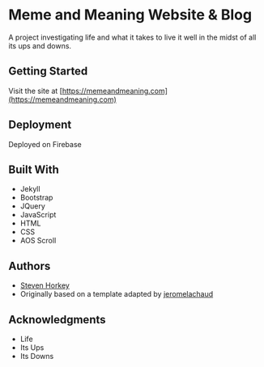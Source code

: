 # Meme and Meaning Website & Blog

A project investigating life and what it takes to live it well in the midst of all its ups and downs.

## Getting Started

Visit the site at [https://memeandmeaning.com](https://memeandmeaning.com)


## Deployment

Deployed on Firebase

## Built With

* Jekyll
* Bootstrap
* JQuery
* JavaScript
* HTML
* CSS
* AOS Scroll


## Authors

- [Steven Horkey](https://stevenhorkey.com)
- Originally based on a template adapted by [jeromelachaud](https://github.com/jeromelachaud/grayscale-theme)


## Acknowledgments

* Life
* Its Ups
* Its Downs
